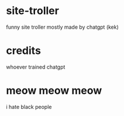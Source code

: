 # site-troller
funny site troller mostly made by chatgpt (kek)

# credits
whoever trained chatgpt

# meow meow meow
i hate black people
